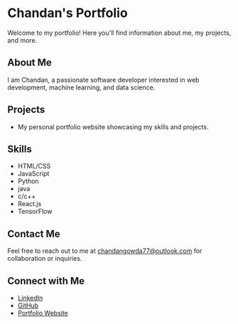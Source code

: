 # Chandan's Portfolio

Welcome to my portfolio! Here you'll find information about me, my projects, and more.

## About Me

I am Chandan, a passionate software developer interested in web development, machine learning, and data science.

## Projects

-  My personal portfolio website showcasing my skills and projects.

## Skills

- HTML/CSS
- JavaScript
- Python
- java
- c/c++
- React.js
- TensorFlow

## Contact Me

Feel free to reach out to me at [chandangowda77@outlook.com](mailto:chandangowda77@outlook.com) for collaboration or inquiries.

## Connect with Me

- [LinkedIn]([https://www.linkedin.com/in/chandan-gowda-365b9226a)
- [GitHub](https://github.com/chandanG27)
- [Portfolio Website]()
